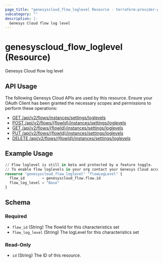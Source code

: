 ```yaml
---
page_title: "genesyscloud_flow_loglevel Resource - terraform-provider-genesyscloud"
subcategory: ""
description: |-
  Genesys Cloud flow log level
---
```

# genesyscloud_flow_loglevel (Resource)

Genesys Cloud flow log level

## API Usage
The following Genesys Cloud APIs are used by this resource. Ensure your OAuth Client has been granted the necessary scopes and permissions to perform these operations:

* [GET /api/v2/flows/instances/settings/loglevels](https://developer.genesys.cloud/platform/preview-apis#get-api-v2-flows-instances-settings-loglevels)
* [POST /api/v2/flows/{flowId}/instances/settings/loglevels](https://developer.genesys.cloud/platform/preview-apis#post-api-v2-flows--flowId--instances-settings-loglevels)
* [GET /api/v2/flows/{flowId}/instances/settings/loglevels](https://developer.genesys.cloud/platform/preview-apis#get-api-v2-flows--flowId--instances-settings-loglevels)
* [PUT /api/v2/flows/{flowId}/instances/settings/loglevels](https://developer.genesys.cloud/platform/preview-apis#put-api-v2-flows-instances-settings-loglevels-default)
* [DELETE /api/v2/flows/{flowId}/instances/settings/loglevels](https://developer.genesys.cloud/platform/preview-apis#delete-api-v2-flows-instances-settings-loglevels-default)

## Example Usage

```terraform
// Flow loglevel is still in beta and protected by a feature toggle.
// To enable flow loglevels in your org contact your Genesys Cloud account manager
resource "genesyscloud_flow_loglevel" "flowLogLevel" {
  flow_id        = genesyscloud_flow.flow.id
  flow_log_level = "Base"
}
```

<!-- schema generated by tfplugindocs -->
## Schema

### Required

- `flow_id` (String) The flowId for this characteristics set
- `flow_log_level` (String) The logLevel for this characteristics set

### Read-Only

- `id` (String) The ID of this resource.

